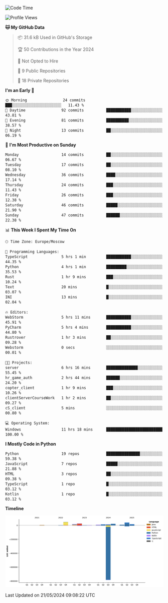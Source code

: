<!--START_SECTION:waka-->
![Code Time](http://img.shields.io/badge/Code%20Time-335%20hrs%2048%20mins-blue)

![Profile Views](http://img.shields.io/badge/Profile%20Views-0-blue)

**🐱 My GitHub Data** 

> 📦 31.6 kB Used in GitHub's Storage 
 > 
> 🏆 50 Contributions in the Year 2024
 > 
> 🚫 Not Opted to Hire
 > 
> 📜 9 Public Repositories 
 > 
> 🔑 18 Private Repositories 
 > 
**I'm an Early 🐤** 

```text
🌞 Morning                24 commits          ███░░░░░░░░░░░░░░░░░░░░░░   11.43 % 
🌆 Daytime                92 commits          ███████████░░░░░░░░░░░░░░   43.81 % 
🌃 Evening                81 commits          ██████████░░░░░░░░░░░░░░░   38.57 % 
🌙 Night                  13 commits          ██░░░░░░░░░░░░░░░░░░░░░░░   06.19 % 
```
📅 **I'm Most Productive on Sunday** 

```text
Monday                   14 commits          ██░░░░░░░░░░░░░░░░░░░░░░░   06.67 % 
Tuesday                  17 commits          ██░░░░░░░░░░░░░░░░░░░░░░░   08.10 % 
Wednesday                36 commits          ████░░░░░░░░░░░░░░░░░░░░░   17.14 % 
Thursday                 24 commits          ███░░░░░░░░░░░░░░░░░░░░░░   11.43 % 
Friday                   26 commits          ███░░░░░░░░░░░░░░░░░░░░░░   12.38 % 
Saturday                 46 commits          █████░░░░░░░░░░░░░░░░░░░░   21.90 % 
Sunday                   47 commits          ██████░░░░░░░░░░░░░░░░░░░   22.38 % 
```


📊 **This Week I Spent My Time On** 

```text
🕑︎ Time Zone: Europe/Moscow

💬 Programming Languages: 
TypeScript               5 hrs 1 min         ███████████░░░░░░░░░░░░░░   44.35 % 
Python                   4 hrs 1 min         █████████░░░░░░░░░░░░░░░░   35.53 % 
Rust                     1 hr 9 mins         ███░░░░░░░░░░░░░░░░░░░░░░   10.24 % 
Text                     20 mins             █░░░░░░░░░░░░░░░░░░░░░░░░   03.07 % 
INI                      13 mins             █░░░░░░░░░░░░░░░░░░░░░░░░   02.04 % 

🔥 Editors: 
WebStorm                 5 hrs 11 mins       ███████████░░░░░░░░░░░░░░   45.91 % 
PyCharm                  5 hrs 4 mins        ███████████░░░░░░░░░░░░░░   44.80 % 
Rustrover                1 hr 3 mins         ██░░░░░░░░░░░░░░░░░░░░░░░   09.28 % 
Webstorm                 0 secs              ░░░░░░░░░░░░░░░░░░░░░░░░░   00.01 % 

🐱‍💻 Projects: 
server                   6 hrs 16 mins       ██████████████░░░░░░░░░░░   55.45 % 
hr_game_auth             2 hrs 44 mins       ██████░░░░░░░░░░░░░░░░░░░   24.20 % 
copter_client            1 hr 9 mins         ███░░░░░░░░░░░░░░░░░░░░░░   10.26 % 
clientServerCourseWork   1 hr 2 mins         ██░░░░░░░░░░░░░░░░░░░░░░░   09.27 % 
cS_client                5 mins              ░░░░░░░░░░░░░░░░░░░░░░░░░   00.80 % 

💻 Operating System: 
Windows                  11 hrs 18 mins      █████████████████████████   100.00 % 
```

**I Mostly Code in Python** 

```text
Python                   19 repos            ███████████████░░░░░░░░░░   59.38 % 
JavaScript               7 repos             █████░░░░░░░░░░░░░░░░░░░░   21.88 % 
HTML                     3 repos             ██░░░░░░░░░░░░░░░░░░░░░░░   09.38 % 
TypeScript               1 repo              █░░░░░░░░░░░░░░░░░░░░░░░░   03.12 % 
Kotlin                   1 repo              █░░░░░░░░░░░░░░░░░░░░░░░░   03.12 % 
```



**Timeline**

![Lines of Code chart](https://raw.githubusercontent.com/adlemx/adlemx/main/assets/bar_graph.png)


 Last Updated on 21/05/2024 09:08:22 UTC
<!--END_SECTION:waka-->
